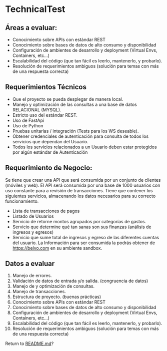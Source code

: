 # TechnicalTest

## Áreas a evaluar:
- Conocimiento sobre APIs con estándar REST
- Conocimiento sobre bases de datos de alto consumo y disponibilidad
- Configuración de ambientes de desarrollo y deployment (Virtual Envs, Containers, etc...)
- Escalabilidad del código (que tan fácil es leerlo, mantenerlo, y probarlo).
- Resolución de requerimientos ambiguos (solución para temas con más de una respuesta correcta)

## Requerimientos Técnicos
- Que el proyecto se pueda desplegar de manera local.
- Manejo y optimización de las consultas a una base de datos RELACIONAL (MYSQL).
- Estricto uso del estándar REST.
- Uso de FastApi
- Uso de Python
- Pruebas unitarias / integración (Tests para los WS deseable).
- Obtener credenciales de autenticación para consulta de todos los servicios que dependan del Usuario. 
- Todos los servicios relacionados a un Usuario deben estar protegidos por algún estándar de Autenticación

## Requerimiento de Negocio:
Se tiene que crear una API que será consumida por un conjunto de clientes (móviles y web). 
El API será consumida por una base de 1000 usuarios con uso constante para a revisión de transacciones. 
Tiene que contener los siguientes servicios, almacenando los datos necesarios para su correcto funcionamiento.
- Lista de transacciones de pagos
- Listado de Usuarios
- Servicio de retorne montos agrupados por categorías de gastos.
- Servicio que determine qué tan sanas son sus finanzas (análisis de ingresos y egresos)
- Servicio que sume total de ingresos y egreso de las diferentes cuentas del usuario.
La Información para ser consumida la podrás obtener de https://belvo.com en su ambiente sandbox.

## Datos a evaluar
1. Manejo de errores.
2. Validación de datos de entrada y/o salida. (congruencia de datos)
3. Manejo de y optimización de consultas.
4. Manejo de transacciones.
5. Estructura de proyecto. (buenas prácticas)
6. Conocimiento sobre APIs con estándar REST
7. Conocimiento sobre bases de datos de alto consumo y disponibilidad
8. Configuración de ambientes de desarrollo y deployment (Virtual Envs, Containers, etc...)
9. Escalabilidad del código (que tan fácil es leerlo, mantenerlo, y probarlo).
10. Resolución de requerimientos ambiguos (solución para temas con más de una respuesta correcta)

Return to [README.md](/README.md)?
